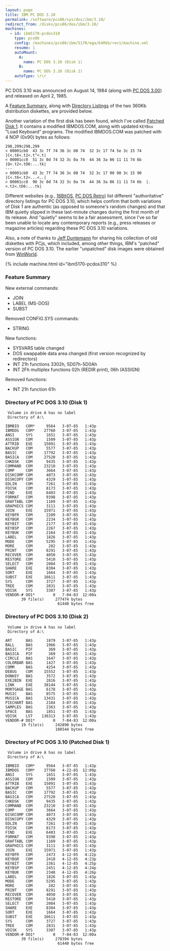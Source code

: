 ```yaml
---
layout: page
title: IBM PC DOS 3.10
permalink: /software/pcx86/sys/dos/ibm/3.10/
redirect_from: /disks/pcx86/dos/ibm/3.10/
machines:
  - id: ibm5170-pcdos310
    type: pcx86
    config: /machines/pcx86/ibm/5170/ega/640kb/rev1/machine.xml
    resume: 1
    autoMount:
      A:
        name: PC DOS 3.10 (Disk 1)
      B:
        name: PC DOS 3.10 (Disk 2)
    autoType: \r\r
---
```


PC DOS 3.10 was announced on August 14, 1984 (along with [PC DOS 3.00](/software/pcx86/sys/dos/ibm/3.00/)) and released
on April 2, 1985.

A [Feature Summary](#feature-summary), along with [Directory Listings](#directory-of-pc-dos-310-disk-1) of the two
360Kb distribution diskettes, are provided below.

Another variation of the first disk has been found, which I've called [Patched Disk 1](#directory-of-pc-dos-310-patched-disk-1).
It contains a modified IBMDOS.COM, along with updated `KEYBxx` "Load Keyboard" programs.  The modified IBMDOS.COM was patched
with 4 NOP (0x90) bytes as follows:

    298,299c298,299
    < 00001cb0  43 3c 7f 74 36 3c 08 74  32 3c 17 74 5e 3c 15 74  |C<.t6<.t2<.t^<.t|
    < 00001cc0  51 3c 0d 74 32 3c 0a 74  44 36 3a 06 11 11 74 6b  |Q<.t2<.tD6:...tk|
    ---
    > 00001cb0  43 3c 7f 74 36 3c 08 74  32 3c 17 90 90 3c 15 90  |C<.t6<.t2<...<..|
    > 00001cc0  90 3c 0d 74 32 3c 0a 74  44 36 3a 06 11 11 74 6b  |.<.t2<.tD6:...tk|

Different websites (e.g.,
[16BitOS](http://16bitos.com/310ibm.htm),
[PC DOS Retro](https://pcdosretro.github.io/pcdos-disks.htm#PCDOS310))
list different "authoritative" directory listings for PC DOS 3.10, which helps confirm that both variations of Disk 1
are authentic (as opposed to someone's random changes) and that IBM quietly slipped in these last-minute changes during
the first month of its release.  And "quietly" seems to be a fair assessment, since I've so far been unable to locate
any contemporary reports (e.g., press releases or magazine articles) regarding these PC DOS 3.10 variations.

Also, a note of thanks to [Jeff Duntemann](https://www.contrapositivediary.com/?p=2107) for sharing his collection
of old diskettes with PCjs, which included, among other things, IBM's "patched" version of PC DOS 3.10.  The earlier
"unpatched" disk images were obtained from [WinWorld](https://winworldpc.com/product/pc-dos/3x).

{% include machine.html id="ibm5170-pcdos310" %}

### Feature Summary

New external commands:

- JOIN
- LABEL (MS-DOS)
- SUBST

Removed CONFIG.SYS commands:

- STRING

New functions:

- SYSVARS table changed
- DOS swappable data area changed (first version recognized by redirectors)
- INT 21h functions 3302h, 5D07h-5D0Ah
- INT 2Fh multiplex functions 02h (REDIR print), 06h (ASSIGN)

Removed functions:

- INT 21h function 61h

### Directory of PC DOS 3.10 (Disk 1)

     Volume in drive A has no label
     Directory of A:\

    IBMBIO   COM*     9564   3-07-85   1:43p
    IBMDOS   COM*    27760   3-07-85   1:43p
    ANSI     SYS      1651   3-07-85   1:43p
    ASSIGN   COM      1509   3-07-85   1:43p
    ATTRIB   EXE     15091   3-07-85   1:43p
    BACKUP   COM      5577   3-07-85   1:43p
    BASIC    COM     17792   3-07-85   1:43p
    BASICA   COM     27520   3-07-85   1:43p
    CHKDSK   COM      9435   3-07-85   1:43p
    COMMAND  COM     23210   3-07-85   1:43p
    COMP     COM      3664   3-07-85   1:43p
    DISKCOMP COM      4073   3-07-85   1:43p
    DISKCOPY COM      4329   3-07-85   1:43p
    EDLIN    COM      7261   3-07-85   1:43p
    FDISK    COM      8173   3-07-85   1:43p
    FIND     EXE      6403   3-07-85   1:43p
    FORMAT   COM      9398   3-07-85   1:43p
    GRAFTABL COM      1169   3-07-85   1:43p
    GRAPHICS COM      3111   3-07-85   1:43p
    JOIN     EXE     15971   3-07-85   1:43p
    KEYBFR   COM      2289   3-07-85   1:43p
    KEYBGR   COM      2234   3-07-85   1:43p
    KEYBIT   COM      2177   3-07-85   1:43p
    KEYBSP   COM      2267   3-07-85   1:43p
    KEYBUK   COM      2164   3-07-85   1:43p
    LABEL    COM      1826   3-07-85   1:43p
    MODE     COM      5295   3-07-85   1:43p
    MORE     COM       282   3-07-85   1:43p
    PRINT    COM      8291   3-07-85   1:43p
    RECOVER  COM      4050   3-07-85   1:43p
    RESTORE  COM      5410   3-07-85   1:43p
    SELECT   COM      2084   3-07-85   1:43p
    SHARE    EXE      8304   3-07-85   1:43p
    SORT     EXE      1664   3-07-85   1:43p
    SUBST    EXE     16611   3-07-85   1:43p
    SYS      COM      3727   3-07-85   1:43p
    TREE     COM      2831   3-07-85   1:43p
    VDISK    SYS      3307   3-07-85   1:43p
    VENDOR-# DO1*        0   7-04-83  12:00a
           39 file(s)     277474 bytes
                           61440 bytes free

### Directory of PC DOS 3.10 (Disk 2)

     Volume in drive A has no label
     Directory of A:\

    ART      BAS      1879   3-07-85   1:43p
    BALL     BAS      1966   3-07-85   1:43p
    BASIC    PIF       369   3-07-85   1:43p
    BASICA   PIF       369   3-07-85   1:43p
    CIRCLE   BAS      1647   3-07-85   1:43p
    COLORBAR BAS      1427   3-07-85   1:43p
    COMM     BAS      4254   3-07-85   1:43p
    DEBUG    COM     15552   3-07-85   1:43p
    DONKEY   BAS      3572   3-07-85   1:43p
    EXE2BIN  EXE      2816   3-07-85   1:43p
    LINK     EXE     38144   3-07-85   1:43p
    MORTGAGE BAS      6178   3-07-85   1:43p
    MUSIC    BAS      8575   3-07-85   1:43p
    MUSICA   BAS     13431   3-07-85   1:43p
    PIECHART BAS      2184   3-07-85   1:43p
    SAMPLES  BAS      2363   3-07-85   1:43p
    SPACE    BAS      1851   3-07-85   1:43p
    VDISK    LST    136313   3-07-85   1:43p
    VENDOR-# DO1*        0   7-04-83  12:00a
           19 file(s)     242890 bytes
                          108544 bytes free

### Directory of PC DOS 3.10 (Patched Disk 1)

     Volume in drive A has no label
     Directory of A:\

    IBMBIO   COM*     9564   3-07-85   1:43p
    IBMDOS   COM*    27760   4-22-85  12:09p
    ANSI     SYS      1651   3-07-85   1:43p
    ASSIGN   COM      1509   3-07-85   1:43p
    ATTRIB   EXE     15091   3-07-85   1:43p
    BACKUP   COM      5577   3-07-85   1:43p
    BASIC    COM     17792   3-07-85   1:43p
    BASICA   COM     27520   3-07-85   1:43p
    CHKDSK   COM      9435   3-07-85   1:43p
    COMMAND  COM     23210   3-07-85   1:43p
    COMP     COM      3664   3-07-85   1:43p
    DISKCOMP COM      4073   3-07-85   1:43p
    DISKCOPY COM      4329   3-07-85   1:43p
    EDLIN    COM      7261   3-07-85   1:43p
    FDISK    COM      8173   3-07-85   1:43p
    FIND     EXE      6403   3-07-85   1:43p
    FORMAT   COM      9398   3-07-85   1:43p
    GRAFTABL COM      1169   3-07-85   1:43p
    GRAPHICS COM      3111   3-07-85   1:43p
    JOIN     EXE     15971   3-07-85   1:43p
    KEYBFR   COM      2473   4-12-85   4:22p
    KEYBGR   COM      2418   4-12-85   4:23p
    KEYBIT   COM      2361   4-12-85   4:25p
    KEYBSP   COM      2451   4-12-85   4:24p
    KEYBUK   COM      2348   4-12-85   4:26p
    LABEL    COM      1826   3-07-85   1:43p
    MODE     COM      5295   3-07-85   1:43p
    MORE     COM       282   3-07-85   1:43p
    PRINT    COM      8291   3-07-85   1:43p
    RECOVER  COM      4050   3-07-85   1:43p
    RESTORE  COM      5410   3-07-85   1:43p
    SELECT   COM      2084   3-07-85   1:43p
    SHARE    EXE      8304   3-07-85   1:43p
    SORT     EXE      1664   3-07-85   1:43p
    SUBST    EXE     16611   3-07-85   1:43p
    SYS      COM      3727   3-07-85   1:43p
    TREE     COM      2831   3-07-85   1:43p
    VDISK    SYS      3307   3-07-85   1:43p
    VENDOR-# DO1*        0   7-04-83  12:00a
           39 file(s)     278394 bytes
                           61440 bytes free
